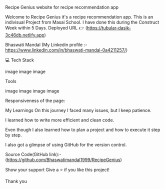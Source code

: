Recipe Genius
website for recipe recommendation app

Welcome to Recipe Genius it's a recipe recommendation app.
This is an indivisual Project from Masai School. I have done this during the Construct Week within 5 Days. Deployed URL 👉 (https://tubular-dasik-3c46db.netlify.app)


Bhaswati Mandal (My Linkedin profile :-https://www.linkedin.com/in/bhaswati-mandal-0a4211257/)

💻 Tech Stack

image image image

Tools

image image image image


Responsiveness of the page:



My Learnings On this journey I faced many issues, but I keep patience.

I learned how to write more efficient and clean code.

Even though I also learned how to plan a project and how to execute it step by step.

I also got a glimpse of using GitHub for the version control.

Source Code(GitHub link):- (https://github.com/Bhaswatimandal1999/RecipeGenius)

Show your support Give a ⭐️ if you like this project!

Thank you

